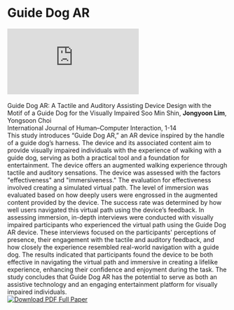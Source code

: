 <!DOCTYPE html>
<html lang="en">
<head>
    <meta charset="UTF-8">
    <meta name="viewport" content="width=device-width, initial-scale=1.0">
    <title>Guide Dog AR Study</title>
    <!-- External CSS Reference -->
    <link rel="stylesheet" href="../css/styles.css">
</head>
<body>

<!-- Guide Dog AR Section -->
<h1>Guide Dog AR</h1>
<div class="detail">
    <div class="video-container">
        <iframe 
            src="https://www.youtube.com/embed/qpx9gIWPTao" 
            title="Guide Dog AR" 
            frameborder="0" 
            allow="accelerometer; autoplay; clipboard-write; encrypted-media; gyroscope; picture-in-picture" 
            allowfullscreen>
        </iframe>
    </div>
</div>

<br>

<!-- Portfolio content for Guide Dog AR -->
<div class="detail">
    <span class="portfolio-title">Guide Dog AR: A Tactile and Auditory Assisting Device Design with the Motif of a Guide Dog for the Visually Impaired</span>
    <span class="portfolio-middle">Soo Min Shin, <strong>Jongyoon Lim</strong>, Yongsoon Choi<br>International Journal of Human–Computer Interaction, 1-14</span><br>
    <span class="detaily">
        This study introduces “Guide Dog AR,” an AR device inspired by the handle of a guide dog’s harness. The device and its associated content aim to provide visually impaired individuals with the experience of walking with a guide dog, serving as both a practical tool and a foundation for entertainment. The device offers an augmented walking experience through tactile and auditory sensations. The device was assessed with the factors "effectiveness" and "immersiveness." The evaluation for effectiveness involved creating a simulated virtual path. The level of immersion was evaluated based on how deeply users were engrossed in the augmented content provided by the device. The success rate was determined by how well users navigated this virtual path using the device’s feedback. In assessing immersion, in-depth interviews were conducted with visually impaired participants who experienced the virtual path using the Guide Dog AR device. These interviews focused on the participants' perceptions of presence, their engagement with the tactile and auditory feedback, and how closely the experience resembled real-world navigation with a guide dog. The results indicated that participants found the device to be both effective in navigating the virtual path and immersive in creating a lifelike experience, enhancing their confidence and enjoyment during the task. The study concludes that Guide Dog AR has the potential to serve as both an assistive technology and an engaging entertainment platform for visually impaired individuals.
    </span>
    <br>
    <a href="https://doi.org/10.1080/10447318.2024.2383491" class="pdf-link" target="_blank">
        <img src="../images/pdf.jpg" alt="Download PDF">
        Full Paper
    </a>
</div>

<!-- Extra spacing at the end -->
<br>
<br>

</body>
</html>
